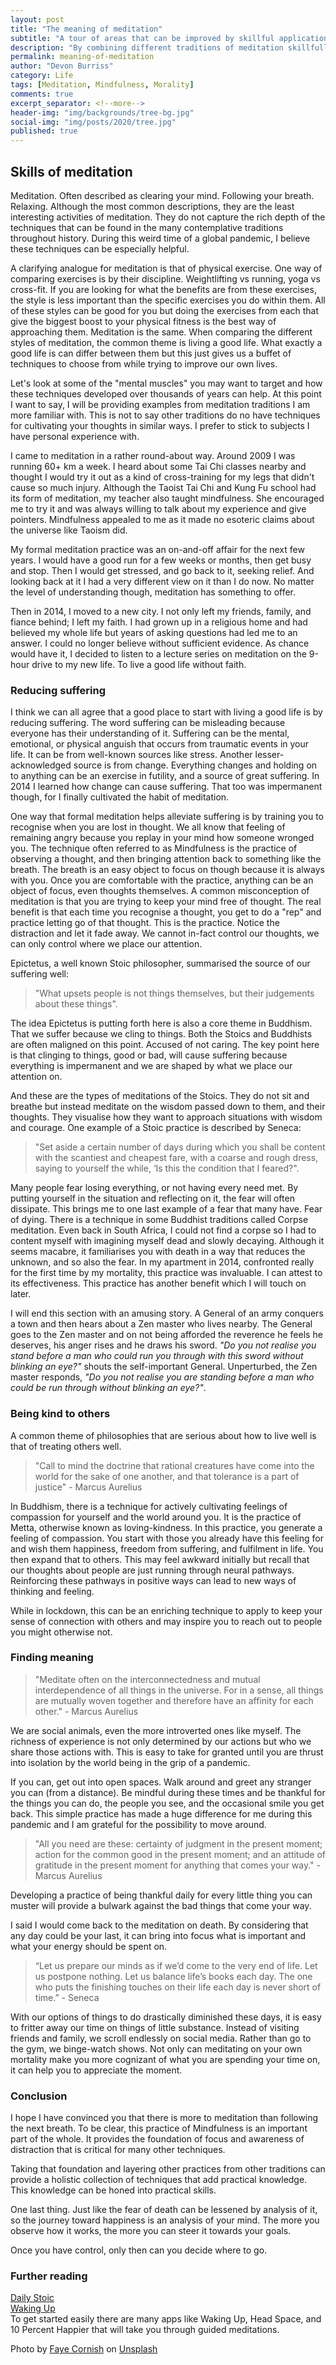 ```yaml
---
layout: post
title: "The meaning of meditation"
subtitle: "A tour of areas that can be improved by skillful application of meditation techniques"
description: "By combining different traditions of meditation skillfully we can improve our contentment and treat others with kindness"
permalink: meaning-of-meditation
author: "Devon Burriss"
category: Life
tags: [Meditation, Mindfulness, Morality]
comments: true
excerpt_separator: <!--more-->
header-img: "img/backgrounds/tree-bg.jpg"
social-img: "img/posts/2020/tree.jpg"
published: true
---
```


## Skills of meditation

Meditation. Often described as clearing your mind. Following your breath. Relaxing. Although the most common descriptions, they are the least interesting activities of meditation. They do not capture the rich depth of the techniques that can be found in the many contemplative traditions throughout history. During this weird time of a global pandemic, I believe these techniques can be especially helpful.
<!--more-->
A clarifying analogue for meditation is that of physical exercise. One way of comparing exercises is by their discipline. Weightlifting vs running, yoga vs cross-fit. If you are looking for what the benefits are from these exercises, the style is less important than the specific exercises you do within them. All of these styles can be good for you but doing the exercises from each that give the biggest boost to your physical fitness is the best way of approaching them.
Meditation is the same. When comparing the different styles of meditation, the common theme is living a good life. What exactly a good life is can differ between them but this just gives us a buffet of techniques to choose from while trying to improve our own lives.

Let's look at some of the "mental muscles" you may want to target and how these techniques developed over thousands of years can help. At this point I want to say, I will be providing examples from meditation traditions I am more familiar with. This is not to say other traditions do no have techniques for cultivating your thoughts in similar ways. I prefer to stick to subjects I have personal experience with.

I came to meditation in a rather round-about way. Around 2009 I was running 60+ km a week. I heard about some Tai Chi classes nearby and thought I would try it out as a kind of cross-training for my legs that didn't cause so much injury. Although the Taoist Tai Chi and Kung Fu school had its form of meditation, my teacher also taught mindfulness. She encouraged me to try it and was always willing to talk about my experience and give pointers. Mindfulness appealed to me as it made no esoteric claims about the universe like Taoism did.

My formal meditation practice was an on-and-off affair for the next few years. I would have a good run for a few weeks or months, then get busy and stop. Then I would get stressed, and go back to it, seeking relief. And looking back at it I had a very different view on it than I do now. No matter the level of understanding though, meditation has something to offer.

Then in 2014, I moved to a new city. I not only left my friends, family, and fiance behind; I left my faith. I had grown up in a religious home and had believed my whole life but years of asking questions had led me to an answer. I could no longer believe without sufficient evidence. As chance would have it, I decided to listen to a lecture series on meditation on the 9-hour drive to my new life. To live a good life without faith.

### Reducing suffering

I think we can all agree that a good place to start with living a good life is by reducing suffering. The word suffering can be misleading because everyone has their understanding of it. Suffering can be the mental, emotional, or physical anguish that occurs from traumatic events in your life. It can be from well-known sources like stress. Another lesser-acknowledged source is from change. Everything changes and holding on to anything can be an exercise in futility, and a source of great suffering. In 2014 I learned how change can cause suffering. That too was impermanent though, for I finally cultivated the habit of meditation.

One way that formal meditation helps alleviate suffering is by training you to recognise when you are lost in thought. We all know that feeling of remaining angry because you replay in your mind how someone wronged you. The technique often referred to as Mindfulness is the practice of observing a thought, and then bringing attention back to something like the breath. The breath is an easy object to focus on though because it is always with you. Once you are comfortable with the practice, anything can be an object of focus, even thoughts themselves.
A common misconception of meditation is that you are trying to keep your mind free of thought. The real benefit is that each time you recognise a thought, you get to do a "rep" and practice letting go of that thought. This is the practice. Notice the distraction and let it fade away. We cannot in-fact control our thoughts, we can only control where we place our attention.

Epictetus, a well known Stoic philosopher, summarised the source of our suffering well: 

> "What upsets people is not things themselves, but their judgements about these things". 

The idea Epictetus is putting forth here is also a core theme in Buddhism. That we suffer because we cling to things. Both the Stoics and Buddhists are often maligned on this point. Accused of not caring. The key point here is that clinging to things, good or bad, will cause suffering because everything is impermanent and we are shaped by what we place our attention on.

And these are the types of meditations of the Stoics. They do not sit and breathe but instead meditate on the wisdom passed down to them, and their thoughts. They visualise how they want to approach situations with wisdom and courage.
One example of a Stoic practice is described by Seneca: 

> "Set aside a certain number of days during which you shall be content with the scantiest and cheapest fare, with a coarse and rough dress, saying to yourself the while, ‘Is this the condition that I feared?". 

Many people fear losing everything, or not having every need met. By putting yourself in the situation and reflecting on it, the fear will often dissipate.
This brings me to one last example of a fear that many have. Fear of dying. There is a technique in some Buddhist traditions called Corpse meditation. Even back in South Africa, I could not find a corpse so I had to content myself with imagining myself dead and slowly decaying. Although it seems macabre, it familiarises you with death in a way that reduces the unknown, and so also the fear. 
In my apartment in 2014, confronted really for the first time by my mortality, this practice was invaluable. I can attest to its effectiveness.
This practice has another benefit which I will touch on later.

I will end this section with an amusing story. 
A General of an army conquers a town and then hears about a Zen master who lives nearby. The General goes to the Zen master and on not being afforded the reverence he feels he deserves, his anger rises and he draws his sword. *"Do you not realise you stand before a man who could run you through with this sword without blinking an eye?"* shouts the self-important General. Unperturbed, the Zen master responds, *"Do you not realise you are standing before a man who could be run through without blinking an eye?"*.

### Being kind to others

A common theme of philosophies that are serious about how to live well is that of treating others well. 

> "Call to mind the doctrine that rational creatures have come into the world for the sake of one another, and that tolerance is a part of justice" - Marcus Aurelius

In Buddhism, there is a technique for actively cultivating feelings of compassion for yourself and the world around you. It is the practice of Metta, otherwise known as loving-kindness. In this practice, you generate a feeling of compassion. You start with those you already have this feeling for and wish them happiness, freedom from suffering, and fulfilment in life. You then expand that to others. This may feel awkward initially but recall that our thoughts about people are just running through neural pathways. Reinforcing these pathways in positive ways can lead to new ways of thinking and feeling.

While in lockdown, this can be an enriching technique to apply to keep your sense of connection with others and may inspire you to reach out to people you might otherwise not.

### Finding meaning

> "Meditate often on the interconnectedness and mutual interdependence of all things in the universe. For in a sense, all things are mutually woven together and therefore have an affinity for each other." - Marcus Aurelius

We are social animals, even the more introverted ones like myself. The richness of experience is not only determined by our actions but who we share those actions with. This is easy to take for granted until you are thrust into isolation by the world being in the grip of a pandemic.

If you can, get out into open spaces. Walk around and greet any stranger you can (from a distance). Be mindful during these times and be thankful for the things you can do, the people you see, and the occasional smile you get back. This simple practice has made a huge difference for me during this pandemic and I am grateful for the possibility to move around.

> "All you need are these: certainty of judgment in the present moment; action for the common good in the present moment; and an attitude of gratitude in the present moment for anything that comes your way." - Marcus Aurelius

Developing a practice of being thankful daily for every little thing you can muster will provide a bulwark against the bad things that come your way.

I said I would come back to the meditation on death. By considering that any day could be your last, it can bring into focus what is important and what your energy should be spent on.

> “Let us prepare our minds as if we’d come to the very end of life. Let us postpone nothing. Let us balance life’s books each day. The one who puts the finishing touches on their life each day is never short of time.” - Seneca

With our options of things to do drastically diminished these days, it is easy to fritter away our time on things of little substance. Instead of visiting friends and family, we scroll endlessly on social media. Rather than go to the gym, we binge-watch shows.
Not only can meditating on your own mortality make you more cognizant of what you are spending your time on, it can help you to appreciate the moment.

### Conclusion

I hope I have convinced you that there is more to meditation than following the next breath. To be clear, this practice of Mindfulness is an important part of the whole. It provides the foundation of focus and awareness of distraction that is critical for many other techniques.

Taking that foundation and layering other practices from other traditions can provide a holistic collection of techniques that add practical knowledge. This knowledge can be honed into practical skills.

One last thing. Just like the fear of death can be lessened by analysis of it, so the journey toward happiness is an analysis of your mind. The more you observe how it works, the more you can steer it towards your goals. 

Once you have control, only then can you decide where to go.

### Further reading

[Daily Stoic](https://dailystoic.com/)  
[Waking Up](https://samharris.org/how-to-meditate/)  
To get started easily there are many apps like Waking Up, Head Space, and 10 Percent Happier that will take you through guided meditations.

<span>Photo by <a href="https://unsplash.com/@fcornish?utm_source=unsplash&amp;utm_medium=referral&amp;utm_content=creditCopyText">Faye Cornish</a> on <a href="https://unsplash.com/s/photos/wisdom?utm_source=unsplash&amp;utm_medium=referral&amp;utm_content=creditCopyText">Unsplash</a></span>